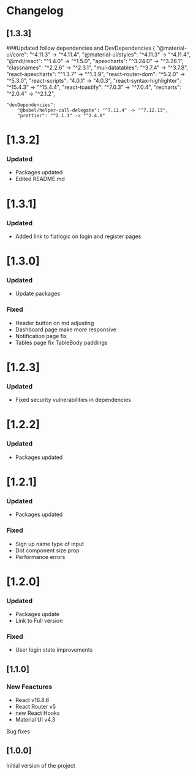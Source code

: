 # Changelog

## [1.3.3]

###Updated follow dependencies and DevDependencies {
    "@material-ui/core": "^4.11.3" -> "^4.11.4",
    "@material-ui/styles": "^4.11.3" -> "^4.11.4",
    "@mdi/react": "^1.4.0" -> "^1.5.0",
    "apexcharts": "^3.24.0" -> "^3.28.1",
    "classnames": "^2.2.6" -> "^2.3.1",
    "mui-datatables": "^3.7.4" -> "^3.7.8",
    "react-apexcharts": "^1.3.7" -> "^1.3.9",
    "react-router-dom": "^5.2.0" -> "^5.3.0",
    "react-scripts": "4.0.1" -> "4.0.3",
    "react-syntax-highlighter": "^15.4.3" -> "^15.4.4",
    "react-toastify": "^7.0.3" -> "^7.0.4",
    "recharts": "^2.0.4" -> "^2.1.2",

    "devDependencies":
        "@babel/helper-call-delegate": "^7.11.4" -> "^7.12.13",
        "prettier": "^2.1.1" -> "^2.4.0"


# [1.3.2]

### Updated
- Packages updated
- Edited README.md

# [1.3.1]

### Updated
- Added link to flatlogic on login and register pages

# [1.3.0]

### Updated
- Update packages

### Fixed
- Header button on md adjusting
- Dashboard page make more responsive
- Notification page fix
- Tables page fix TableBody paddings

# [1.2.3]

### Updated
- Fixed security vulnerabilities in dependencies

# [1.2.2]

### Updated
- Packages updated

# [1.2.1]

### Updated
- Packages updated

### Fixed
- Sign up name type of input
- Dot component size prop
- Performance errors

# [1.2.0]

### Updated
- Packages update
- Link to Full version

### Fixed
- User login state improvements

## [1.1.0]

### New Feactures

- React v16.8.6
- React Router v5
- new React Hooks
- Material UI v4.3

Bug fixes

## [1.0.0]

Initial version of the project
